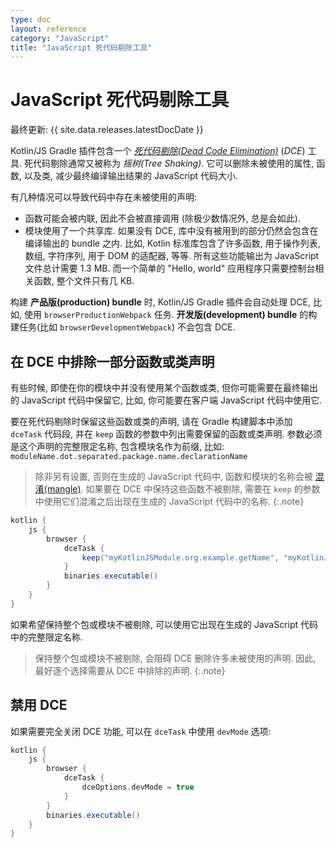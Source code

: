 ```yaml
---
type: doc
layout: reference
category: "JavaScript"
title: "JavaScript 死代码剔除工具"
---
```


# JavaScript 死代码剔除工具

最终更新: {{ site.data.releases.latestDocDate }}

Kotlin/JS Gradle 插件包含一个 _[死代码剔除(Dead Code Elimination)](https://wikipedia.org/wiki/Dead_code_elimination)_ (_DCE_) 工具.
死代码剔除通常又被称为 _摇树(Tree Shaking)_.
它可以删除未被使用的属性, 函数, 以及类, 减少最终编译输出结果的 JavaScript 代码大小.

有几种情况可以导致代码中存在未被使用的声明:

* 函数可能会被内联, 因此不会被直接调用 (除极少数情况外, 总是会如此).
* 模块使用了一个共享库. 如果没有 DCE, 库中没有被用到的部分仍然会包含在编译输出的 bundle 之内.
  比如, Kotlin 标准库包含了许多函数, 用于操作列表, 数组, 字符序列, 用于 DOM 的适配器, 等等.
  所有这些功能输出为 JavaScript 文件总计需要 1.3 MB.
  而一个简单的 "Hello, world" 应用程序只需要控制台相关函数, 整个文件只有几 KB.

构建 **产品版(production) bundle** 时, Kotlin/JS Gradle 插件会自动处理 DCE,
比如, 使用 `browserProductionWebpack` 任务.
**开发版(development) bundle** 的构建任务(比如 `browserDevelopmentWebpack`) 不会包含 DCE.

## 在 DCE 中排除一部分函数或类声明

有些时候, 即使在你的模块中并没有使用某个函数或类, 但你可能需要在最终输出的 JavaScript 代码中保留它,
比如, 你可能要在客户端 JavaScript 代码中使用它.

要在死代码剔除时保留这些函数或类的声明, 请在 Gradle 构建脚本中添加 `dceTask` 代码段,
并在 `keep` 函数的参数中列出需要保留的函数或类声明.
参数必须是这个声明的完整限定名称, 包含模块名作为前缀, 比如: `moduleName.dot.separated.package.name.declarationName`

> 除非另有设置, 否则在生成的 JavaScript 代码中,
> 函数和模块的名称会被 [混淆(mangle)](js-to-kotlin-interop.html#jsname-annotation).
> 如果要在 DCE 中保持这些函数不被剔除,
> 需要在 `keep` 的参数中使用它们混淆之后出现在生成的 JavaScript 代码中的名称.
{:.note}


```groovy
kotlin {
    js {
        browser {
            dceTask {
                keep("myKotlinJSModule.org.example.getName", "myKotlinJSModule.org.example.User" )
            }
            binaries.executable()
        }
    }
}
```

如果希望保持整个包或模块不被剔除, 可以使用它出现在生成的 JavaScript 代码中的完整限定名称.

> 保持整个包或模块不被剔除, 会阻碍 DCE 删除许多未被使用的声明.
> 因此, 最好逐个选择需要从 DCE 中排除的声明.
{:.note}

## 禁用 DCE

如果需要完全关闭 DCE 功能, 可以在 `dceTask` 中使用 `devMode` 选项:

```groovy
kotlin {
    js {
        browser {
            dceTask {
                dceOptions.devMode = true
            }
        }
        binaries.executable()
    }
}
```

